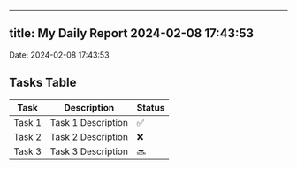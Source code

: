 
---
title: My Daily Report 2024-02-08 17:43:53
---

Date: 2024-02-08 17:43:53

## Tasks Table

| Task | Description | Status |
|------|-------------|--------|
| Task 1 | Task 1 Description | ✅ |
| Task 2 | Task 2 Description | ❌ |
| Task 3 | Task 3 Description | 🔜 |
